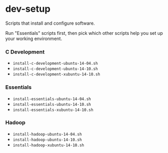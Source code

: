 dev-setup
=========

Scripts that install and configure software.

Run "Essentials" scripts first, then pick which other scripts help you set up your working environment.

### C Development

*  `install-c-development-ubuntu-14-04.sh`
*  `install-c-development-ubuntu-14-10.sh`
*  `install-c-development-xubuntu-14-10.sh`

### Essentials

*  `install-essentials-ubuntu-14-04.sh`
*  `install-essentials-ubuntu-14-10.sh`
*  `install-essentials-xubuntu-14-10.sh`

### Hadoop

*  `install-hadoop-ubuntu-14-04.sh`
*  `install-hadoop-ubuntu-14-10.sh`
*  `install-hadoop-xubuntu-14-10.sh`


